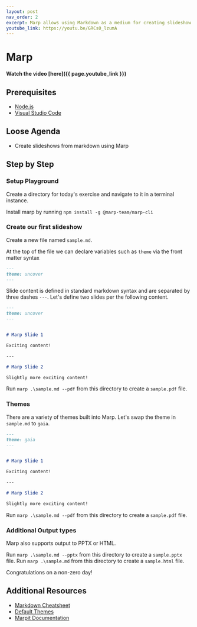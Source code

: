 ```yaml
---
layout: post
nav_order: 2
excerpt: Marp allows using Markdown as a medium for creating slideshow documents.
youtube_link: https://youtu.be/GRCs0_lzumA
---
```


# Marp

**Watch the video [here]({{ page.youtube_link }})**

## Prerequisites

- [Node.js](https://nodejs.org/en/download/)
- [Visual Studio Code](https://code.visualstudio.com/)

## Loose Agenda

- Create slideshows from markdown using Marp

## Step by Step

### Setup Playground

Create a directory for today's exercise and navigate to it in a terminal instance. 

Install marp by running `npm install -g @marp-team/marp-cli`

### Create our first slideshow

Create a new file named `sample.md`.

At the top of the file we can declare variables such as `theme` via the front matter syntax

```md
---
theme: uncover
---
```

Slide content is defined in standard markdown syntax and are separated by three dashes `---`. Let's define two slides per the following content.

```md
---
theme: uncover
---


# Marp Slide 1

Exciting content!

---

# Marp Slide 2

Slightly more exciting content!

```

Run `marp .\sample.md --pdf` from this directory to create a `sample.pdf` file.

### Themes

There are a variety of themes built into Marp. Let's swap the theme in `sample.md` to `gaia`.

```md
---
theme: gaia
---


# Marp Slide 1

Exciting content!

---

# Marp Slide 2

Slightly more exciting content!

```

Run `marp .\sample.md --pdf` from this directory to create a `sample.pdf` file.

### Additional Output types

Marp also supports output to PPTX or HTML.

Run `marp .\sample.md --pptx` from this directory to create a `sample.pptx` file.
Run `marp .\sample.md` from this directory to create a `sample.html` file.

Congratulations on a non-zero day!

## Additional Resources

- [Markdown Cheatsheet](https://www.markdownguide.org/cheat-sheet/)
- [Default Themes](https://github.com/marp-team/marp-core/tree/main/themes)
- [Marpit Documentation](https://marpit.marp.app/)
